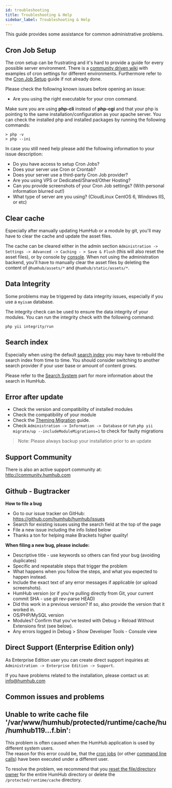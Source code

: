 ```yaml
---
id: troubleshooting
title: Troubleshooting & Help
sidebar_label: Troubleshooting & Help
---
```


This guide provides some assistance for common administrative problems.

Cron Job Setup
----------------------------------------

The cron setup can be frustrating and it's hard to provide a guide for every possible server environment. There is a
[community driven wiki](https://community.humhub.com/s/installation-and-setup/wiki/page/view?title=Cron+Job+Setup) with
examples of cron settings for different environments. Furthermore refer to the [Cron Job Setup](cron-jobs.md) guide if not already done.

Please check the following known issues before opening an issue:

- Are you using the right executable for your cron command.

Make sure you are using **php-cli** instead of **php-cgi** and that your php is pointing to the same installation/configuration
as your apache server. You can check the installed php and installed packages by running the following commands:

```
> php -v
> php --ini
```

In case you still need help please add the following information to your issue description:

- Do you have access to setup Cron Jobs?
- Does your server use Cron or Crontab?
- Does your server use a third-party Cron Job provider?
- Are you using VPS or Dedicated/Shared/Other Hosting?
- Can you provide screenshots of your Cron Job settings? (With personal information blurred out!)
- What type of server are you using? (CloudLinux CentOS 6, Windows IIS, or etc)

Clear cache
-----------------------------------------

Especially after manually updating HumHub or a module by git, you'll may have to clear the cache and update the asset files.

The cache can be cleared either in the admin section `Administration -> Settings -> Advanced -> Caching - > Save & Flush` (this will also reset the asset files), or
by console by [console](console.md#cache). When not using the administration backend, you'll have to manually clear the asset files by deleting the content of 
`@humhub/assets/*` and `@humhub/static/assets/*`.

Data Integrity
-----------------------------------------

Some problems may be triggered by data integrity issues, especially if you use a `myisam` database.

The integrity check can be used to ensure the data integrity of your modules.
You can run the integrity check with the following command:

```
php yii integrity/run
```

Search index
-----------------------------------------

Especially when using the default [search index](search.md) you may have to rebuild the search index from time to time.
You should consider switching to another search provider if your user base or amount of content grows.

Please refer to the [Search System](search.md) part for more information about the search in HumHub.

Error after update
-----------------------------------------

- Check the version and compatibility of installed modules
- Check the compatibility of your module
- Check the [Theming Migration](../theme/migrate.md) guide.
- Check `Administration -> Information -> Database` or run `php yii migrate/up --includeModuleMigrations=1` to check for faulty migrations

> Note: Please always backup your installation prior to an update

Support Community
-----------------

There is also an active support community at: http://community.humhub.com


Github - Bugtracker
-------------------

**How to file a bug**
- Go to our issue tracker on GitHub: https://github.com/humhub/humhub/issues
- Search for existing issues using the search field at the top of the page
- File a new issue including the info listed below
- Thanks a ton for helping make Brackets higher quality!

**When filing a new bug, please include:**

- Descriptive title - use keywords so others can find your bug (avoiding duplicates)
- Specific and repeatable steps that trigger the problem
- What happens when you follow the steps, and what you expected to happen instead.
- Include the exact text of any error messages if applicable (or upload screenshots).
- HumHub version (or if you're pulling directly from Git, your current commit SHA - use git rev-parse HEAD)
- Did this work in a previous version? If so, also provide the version that it worked in.
- OS/PHP/MySQL version
- Modules? Confirm that you've tested with Debug > Reload Without Extensions first (see below).
- Any errors logged in Debug > Show Developer Tools - Console view

Direct Support (Enterprise Edition only)
----------------------------------------

As Enterprise Edition user you can create direct support inquiries at: 
`Administration -> Enterprise Edition -> Support`.

If you have problems related to the installation, please contact us at: info@humhub.com

Common issues and problems
--------------------------

## Unable to write cache file '/var/www/humhub/protected/runtime/cache/hu/humhub119...f.bin':

This problem is often caused when the HumHub application is used by different system users.  
The reason for this error could be, that the [cron jobs](installation.md#cronjobs) (or other [command line calls](console.md)) have been executed under a different user.

To resolve the problem, we recommend that you [reset the file/directory owner](installation.md#file-permissions) for the entire HumHub directory or delete the ``/protected/runtime/cache`` directory. 
